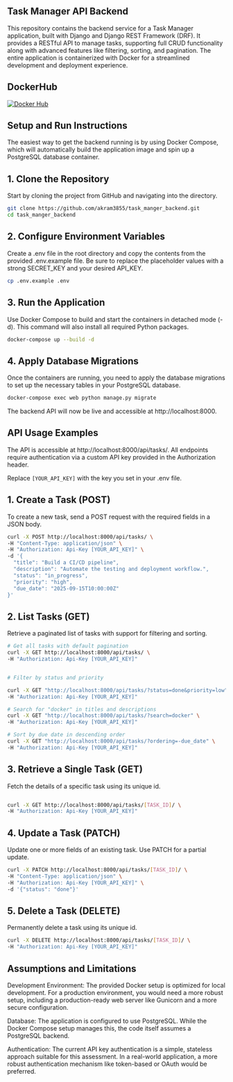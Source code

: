 ## Task Manager API Backend
This repository contains the backend service for a Task Manager application, built with Django and Django REST Framework (DRF). It provides a RESTful API to manage tasks, supporting full CRUD functionality along with advanced features like filtering, sorting, and pagination. The entire application is containerized with Docker for a streamlined development and deployment experience.
## DockerHub
[![Docker Hub](https://img.shields.io/badge/Docker%20Hub-task--manager-blue)](https://hub.docker.com/r/akramaliii/task-manager)

## Setup and Run Instructions
The easiest way to get the backend running is by using Docker Compose, which will automatically build the application image and spin up a PostgreSQL database container.

 ## 1. Clone the Repository
Start by cloning the project from GitHub and navigating into the directory.
``` bash
git clone https://github.com/akram3855/task_manger_backend.git
cd task_manger_backend
```

## 2. Configure Environment Variables
Create a .env file in the root directory and copy the contents from the provided .env.example file. Be sure to replace the placeholder values with a strong SECRET_KEY and your desired API_KEY.
```bash
cp .env.example .env
```

 ## 3. Run the Application

Use Docker Compose to build and start the containers in detached mode (-d). This command will also install all required Python packages.
```bash
docker-compose up --build -d
```

## 4. Apply Database Migrations
Once the containers are running, you need to apply the database migrations to set up the necessary tables in your PostgreSQL database.
```bash
docker-compose exec web python manage.py migrate
```

The backend API will now be live and accessible at http://localhost:8000.

## API Usage Examples
The API is accessible at http://localhost:8000/api/tasks/. All endpoints require authentication via a custom API key provided in the Authorization header.

Replace `[YOUR_API_KEY]` with the key you set in your .env file.

## 1. Create a Task (POST)
To create a new task, send a POST request with the required fields in a JSON body.
```bash
curl -X POST http://localhost:8000/api/tasks/ \
-H "Content-Type: application/json" \
-H "Authorization: Api-Key [YOUR_API_KEY]" \
-d '{
  "title": "Build a CI/CD pipeline",
  "description": "Automate the testing and deployment workflow.",
  "status": "in_progress",
  "priority": "high",
  "due_date": "2025-09-15T10:00:00Z"
}'
```

## 2. List Tasks (GET)
Retrieve a paginated list of tasks with support for filtering and sorting.
```bash
# Get all tasks with default pagination
curl -X GET http://localhost:8000/api/tasks/ \
-H "Authorization: Api-Key [YOUR_API_KEY]"


# Filter by status and priority

curl -X GET "http://localhost:8000/api/tasks/?status=done&priority=low" \
-H "Authorization: Api-Key [YOUR_API_KEY]"

# Search for "docker" in titles and descriptions
curl -X GET "http://localhost:8000/api/tasks/?search=docker" \
-H "Authorization: Api-Key [YOUR_API_KEY]"

# Sort by due date in descending order
curl -X GET "http://localhost:8000/api/tasks/?ordering=-due_date" \
-H "Authorization: Api-Key [YOUR_API_KEY]"
```

## 3. Retrieve a Single Task (GET)
Fetch the details of a specific task using its unique id.
```bash

curl -X GET http://localhost:8000/api/tasks/[TASK_ID]/ \
-H "Authorization: Api-Key [YOUR_API_KEY]"
```
## 4. Update a Task (PATCH)
Update one or more fields of an existing task. Use PATCH for a partial update.
```bash
curl -X PATCH http://localhost:8000/api/tasks/[TASK_ID]/ \
-H "Content-Type: application/json" \
-H "Authorization: Api-Key [YOUR_API_KEY]" \
-d '{"status": "done"}'
```
## 5. Delete a Task (DELETE)
Permanently delete a task using its unique id.
```bash
curl -X DELETE http://localhost:8000/api/tasks/[TASK_ID]/ \
-H "Authorization: Api-Key [YOUR_API_KEY]"

```

## Assumptions and Limitations
Development Environment: The provided Docker setup is optimized for local development. For a production environment, you would need a more robust setup, including a production-ready web server like Gunicorn and a more secure configuration.

Database: The application is configured to use PostgreSQL. While the Docker Compose setup manages this, the code itself assumes a PostgreSQL backend.

Authentication: The current API key authentication is a simple, stateless approach suitable for this assessment. In a real-world application, a more robust authentication mechanism like token-based or OAuth would be preferred.
